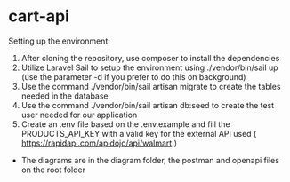 # cart-api

Setting up the environment:

1) After cloning the repository, use composer to install the dependencies
2) Utilize Laravel Sail to setup the environment using ./vendor/bin/sail up (use the parameter -d if you prefer to do this on background)
3) Use the command ./vendor/bin/sail artisan migrate to create the tables needed in the database
4) Use the command ./vendor/bin/sail artisan db:seed to create the test user needed for our application
5) Create an .env file based on the .env.example and fill the PRODUCTS_API_KEY with a valid key for the external API used ( https://rapidapi.com/apidojo/api/walmart )

- The diagrams are in the diagram folder, the postman and openapi files on the root folder
